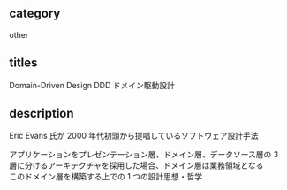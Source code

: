 ## category

other

## titles

Domain-Driven Design
DDD
ドメイン駆動設計

## description

Eric Evans 氏が 2000 年代初頭から提唱しているソフトウェア設計手法

アプリケーションをプレゼンテーション層、ドメイン層、データソース層の 3 層に分けるアーキテクチャを採用した場合、ドメイン層は業務領域となる  
このドメイン層を構築する上での 1 つの設計思想・哲学
